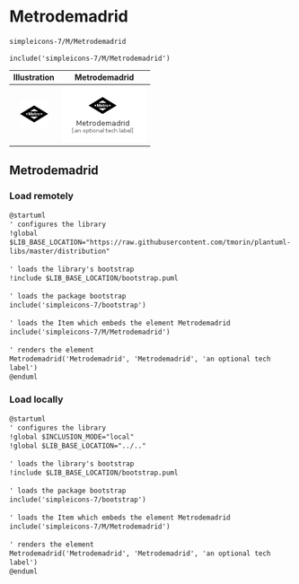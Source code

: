 # Metrodemadrid


```text
simpleicons-7/M/Metrodemadrid
```

```text
include('simpleicons-7/M/Metrodemadrid')
```



| Illustration | Metrodemadrid |
| :---: | :---: |
| ![illustration for Illustration](../../simpleicons-7/M/Metrodemadrid.png) | ![illustration for Metrodemadrid](../../simpleicons-7/M/Metrodemadrid.Local.png) |




## Metrodemadrid

### Load remotely
```plantuml
@startuml
' configures the library
!global $LIB_BASE_LOCATION="https://raw.githubusercontent.com/tmorin/plantuml-libs/master/distribution"

' loads the library's bootstrap
!include $LIB_BASE_LOCATION/bootstrap.puml

' loads the package bootstrap
include('simpleicons-7/bootstrap')

' loads the Item which embeds the element Metrodemadrid
include('simpleicons-7/M/Metrodemadrid')

' renders the element
Metrodemadrid('Metrodemadrid', 'Metrodemadrid', 'an optional tech label')
@enduml
```

### Load locally
```plantuml
@startuml
' configures the library
!global $INCLUSION_MODE="local"
!global $LIB_BASE_LOCATION="../.."

' loads the library's bootstrap
!include $LIB_BASE_LOCATION/bootstrap.puml

' loads the package bootstrap
include('simpleicons-7/bootstrap')

' loads the Item which embeds the element Metrodemadrid
include('simpleicons-7/M/Metrodemadrid')

' renders the element
Metrodemadrid('Metrodemadrid', 'Metrodemadrid', 'an optional tech label')
@enduml
```

